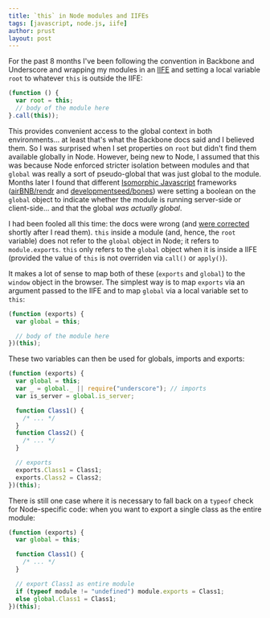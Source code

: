 ```yaml
---
title: `this` in Node modules and IIFEs
tags: [javascript, node.js, iife]
author: prust
layout: post
---
```


For the past 8 months I've been following the convention in Backbone and Underscore and wrapping my modules in an [IIFE](http://benalman.com/news/2010/11/immediately-invoked-function-expression/) and setting a local variable `root` to whatever `this` is outside the IIFE:

```javascript
(function () {
  var root = this;
  // body of the module here
}.call(this));
```

This provides convenient access to the global context in both environments... at least that's what the Backbone docs said and I believed them. So I was surprised when I set properties on `root` but didn't find them available globally in Node. However, being new to Node, I assumed that this was because Node enforced stricter isolation between modules and that `global` was really a sort of pseudo-global that was just global to the module. Months later I found that different [Isomorphic Javascript](http://blog.nodejitsu.com/scaling-isomorphic-javascript-code) frameworks ([airBNB/rendr](https://github.com/airbnb/rendr) and [developmentseed/bones](https://github.com/developmentseed/bones)) were setting a boolean on the `global` object to indicate whether the module is running server-side or client-side... and that the global _was actually global_.

I had been fooled all this time: the docs were wrong (and [were corrected](https://github.com/documentcloud/backbone/issues/1751) shortly after I read them). `this` inside a module (and, hence, the `root` variable) does not refer to the `global` object in Node; it refers to `module.exports`. `this` only refers to the `global` object when it is inside a IIFE (provided the value of `this` is not overriden via `call()` or `apply()`).

It makes a lot of sense to map both of these (`exports` and `global`) to the `window` object in the browser. The simplest way is to map `exports` via an argument passed to the IIFE and to map `global` via a local variable set to `this`:

```javascript
(function (exports) {
  var global = this;

  // body of the module here
})(this);
```

These two variables can then be used for globals, imports and exports:

```javascript
(function (exports) {
  var global = this;
  var _ = global._ || require("underscore"); // imports
  var is_server = global.is_server;

  function Class1() {
    /* ... */
  }
  function Class2() {
    /* ... */
  }

  // exports
  exports.Class1 = Class1;
  exports.Class2 = Class2;
})(this);
```

There is still one case where it is necessary to fall back on a `typeof` check for Node-specific code: when you want to export a single class as the entire module:

```javascript
(function (exports) {
  var global = this;

  function Class1() {
    /* ... */
  }

  // export Class1 as entire module
  if (typeof module != "undefined") module.exports = Class1;
  else global.Class1 = Class1;
})(this);
```

